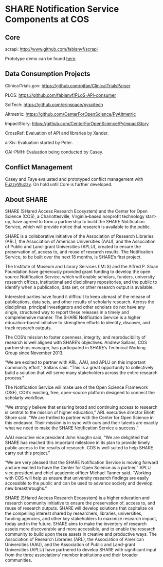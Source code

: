 SHARE Notification Service Components at COS
=====

Core
-----

scrapi: http://www.github.com/fabianvf/scrapi

Prototype demo can be found [here](http://share.webhop.org).

Data Consumption Projects
-----

ClinicalTrials.gov: https://github.com/pjfan/ClinicalTrialsParser

PLOS: https://github.com/fabianvf/PLoS-API-consumer

SciTech: https://github.com/erinspace/pyscitech

Altmetric: https://github.com/CenterForOpenScience/PyAltmetric

ImpactStory: https://github.com/CenterForOpenScience/PyImpactStory

CrossRef: Evaluation of API and libraries by Xander.

arXiv: Evaluation started by Peter.

OAI-PMH: Evaluation being conducted by Casey.

Conflict Management
-----

Casey and Faye evaluated and prototyped conflict management with [FuzzyWuzzy](https://github.com/seatgeek/fuzzywuzzy). On hold until Core is further developed.

About SHARE
-----

SHARE (SHared Access Research Ecosystem) and the Center for Open Science (COS), a Charlottesville, Virginia–based nonprofit technology start-up, have agreed to form a partnership to build the SHARE Notification Service, which will provide notice that research is available to the public.

SHARE is a collaborative initiative of the Association of Research Libraries (ARL), the Association of American Universities (AAU), and the Association of Public and Land-grant Universities (APLU), created to ensure the preservation of, access to, and reuse of research results. The Notification Service, to be built over the next 18 months, is SHARE’s first project.

The Institute of Museum and Library Services (IMLS) and the Alfred P. Sloan Foundation have generously provided grant funding to develop the open source Notification Service, which will enable scholars, funders, university research offices, institutional and disciplinary repositories, and the public to identify when a publication, data set, or other research output is available.

Interested parties have found it difficult to keep abreast of the release of publications, data sets, and other results of scholarly research. Across the disciplines, principal investigators and other scholars do not have any single, structured way to report these releases in a timely and comprehensive manner. The SHARE Notification Service is a higher education-based initiative to strengthen efforts to identify, discover, and track research outputs.

The COS’s mission to foster openness, integrity, and reproducibility of research is well aligned with SHARE’s objectives. Andrew Sallans, COS partnerships manager, has participated in SHARE’s Technical Working Group since November 2013.

“We are excited to partner with ARL, AAU, and APLU on this important community effort,” Sallans said. “This is a great opportunity to collectively build a solution that will serve many stakeholders across the entire research process.”

The Notification Service will make use of the Open Science Framework (OSF), COS’s existing, free, open-source platform designed to connect the scholarly workflow.

“We strongly believe that ensuring broad and continuing access to research is central to the mission of higher education,” ARL executive director Elliott Shore said. “We are thrilled to partner with the Center for Open Science in this endeavor. Their mission is in sync with ours and their talents are exactly what we need to make the SHARE Notification Service a success.”

AAU executive vice president John Vaughn said, “We are delighted that SHARE has reached this important milestone in its plan to provide timely public access to the results of research. COS is well suited to help SHARE carry out this project.”

“We are very pleased that the SHARE Notification Service is moving forward and are excited to have the Center for Open Science as a partner,” APLU vice president and chief academic officer Michael Tanner said. “Working with COS will help us ensure that university research findings are easily accessible to the public and can be used to advance society and develop new breakthroughs.”

SHARE (SHared Access Research Ecosystem) is a higher education and research community initiative to ensure the preservation of, access to, and reuse of research outputs. SHARE will develop solutions that capitalize on the compelling interest shared by researchers, libraries, universities, funding agencies, and other key stakeholders to maximize research impact, today and in the future. SHARE aims to make the inventory of research assets more discoverable and more accessible, and to enable the research community to build upon these assets in creative and productive ways. The Association of Research Libraries (ARL), the Association of American Universities (AAU), and the Association of Public and Land-grant Universities (APLU) have partnered to develop SHARE with significant input from the three associations’ member institutions and their broader communities.
